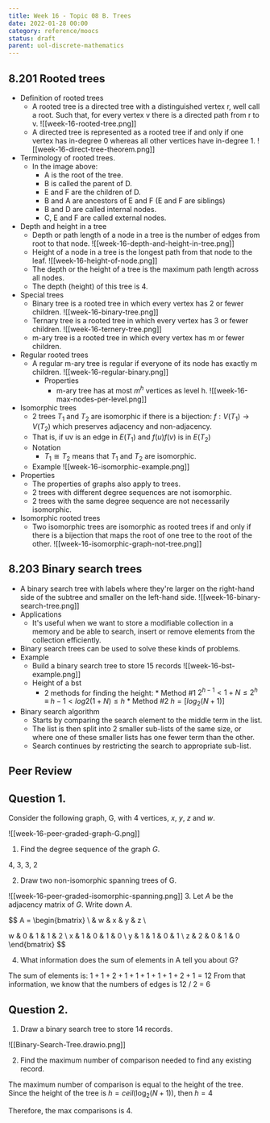 ```yaml
---
title: Week 16 - Topic 08 B. Trees 
date: 2022-01-28 00:00
category: reference/moocs
status: draft
parent: uol-discrete-mathematics
---
```


## 8.201 Rooted trees

* Definition of rooted trees
    * A rooted tree is a directed tree with a distinguished vertex r, well call a root. Such that, for every vertex v there is a directed path from r to v.
    ![[week-16-rooted-tree.png]]
    * A directed tree is represented as a rooted tree if and only if one vertex has in-degree 0 whereas all other vertices have in-degree 1.
      ![[week-16-direct-tree-theorem.png]]
* Terminology of rooted trees.
    * In the image above:
        * A is the root of the tree.
        * B is called the parent of D.
        * E and F are the children of D.
        * B and A are ancestors of E and F (E and F are siblings)
        * B and D are called internal nodes.
        * C, E and F are called external nodes.
* Depth and height in a tree
    * Depth or path length of a node in a tree is the number of edges from root to that node.
          ![[week-16-depth-and-height-in-tree.png]]
    * Height of a node in a tree is the longest path from that node to the leaf.
      ![[week-16-height-of-node.png]]
    * The depth or the height of a tree is the maximum path length across all nodes.
    * The depth (height) of this tree is 4.
* Special trees
    * Binary tree is a rooted tree in which every vertex has 2 or fewer children.
    ![[week-16-binary-tree.png]]
    * Ternary tree is a rooted tree in which every vertex has 3 or fewer children.
      ![[week-16-ternery-tree.png]]
    * m-ary tree is a rooted tree in which every vertex has m or fewer children.
* Regular rooted trees
    * A regular m-ary tree is regular if everyone of its node has exactly m children.
      ![[week-16-regular-binary.png]]
      * Properties
          * m-ary tree has at most $m^h$ vertices as level h.
            ![[week-16-max-nodes-per-level.png]] 
* Isomorphic trees 
    * 2 trees $T_1$ and $T_2$ are isomorphic if there is a bijection: $f: V(T_1) \rightarrow V(T_2)$ which preserves adjacency and non-adjacency.
    * That is, if uv is an edge in $E(T_1)$ and $f(u)f(v)$ is in $E(T_2)$ 
    * Notation
        * $T_1 \cong T_2$ means that $T_1$ and $T_2$ are isomorphic.
    * Example
    ![[week-16-isomorphic-example.png]]
* Properties
    * The properties of graphs also apply to trees.
    * 2 trees with different degree sequences are not isomorphic.
    * 2 trees with the same degree sequence are not necessarily isomorphic.
* Isomorphic rooted trees
    * Two isomorphic trees are isomorphic as rooted trees if and only if there is a bijection that maps the root of one tree to the root of the other.
    ![[week-16-isomorphic-graph-not-tree.png]]
      
## 8.203 Binary search trees

* A binary search tree with labels where they're larger on the right-hand side of the subtree and smaller on the left-hand side.
  ![[week-16-binary-search-tree.png]]
* Applications
    * It's useful when we want to store a modifiable collection in a memory and be able to search, insert or remove elements from the collection efficiently.
* Binary search trees can be used to solve these kinds of problems.
* Example
    * Build a binary search tree to store 15 records
      ![[week-16-bst-example.png]]
  * Height of a bst
      * 2 methods for finding the height:
              * Method #1
                  $2^{h-1} < 1 + N \leq 2^h$
                  $\equiv$
                  $h-1 < log2(1 + N) \leq h$ 
              * Method #2
                  $h = [log_2 (N + 1)]$
 * Binary search algorithm
     * Starts by comparing the search element to the middle term in the list.
     * The list is then split into 2 smaller sub-lists of the same size, or where one of these smaller lists has one fewer term than the other.
     * Search continues by restricting the search to appropriate sub-list.

## Peer Review

## Question 1.

Consider the following graph, G, with 4 vertices, $x$, $y$, $z$ and $w$.

![[week-16-peer-graded-graph-G.png]]

1. Find the degree sequence of the graph $G$.  

4, 3, 3, 2

2. Draw two non-isomorphic spanning trees of G.

![[week-16-peer-graded-isomorphic-spanning.png]]
3. Let $A$ be the adjacency matrix of $G$. Write down $A$.

$$
A = \begin{bmatrix}
\ & w & x & y & z \\

w & 0 & 1 & 1 & 2 \\
x & 1 & 0 & 1 & 0 \\
y & 1 & 1 & 0 & 1 \\
z & 2 & 0 & 1 & 0 
\end{bmatrix}
$$

4. What information does the sum of elements in A tell you about G?

The sum of elements is: $1 + 1 + 2 + 1 + 1 + 1 + 1 + 1 + 2 + 1 = 12$
From that information, we know that the numbers of edges is 12 / 2 = 6

## Question 2.

1. Draw a binary search tree to store 14 records.

![[Binary-Search-Tree.drawio.png]]

2. Find the maximum number of comparison needed to find any existing record.

The maximum number of comparison is equal to the height of the tree. Since the height of the tree is  $h = ceil(\log_2 (N + 1))$, then $h = 4$

Therefore, the max comparisons is 4.

